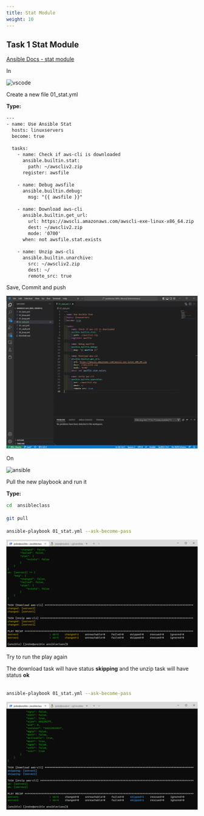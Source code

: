 ```yaml
---
title: Stat Module
weight: 10
---
```


## Task 1 Stat Module

[Ansible Docs - stat module](https://docs.ansible.com/ansible/latest/collections/ansible/builtin/stat_module.html)

In

![vscode](/images/student-vscode.png)

Create a new file 01_stat.yml

__Type:__

```ansible
---
- name: Use Ansible Stat
  hosts: linuxservers
  become: true

  tasks:
    - name: Check if aws-cli is downloaded
      ansible.builtin.stat:
        path: ~/awscliv2.zip
      register: awsfile

    - name: Debug awsfile
      ansible.builtin.debug:
        msg: "{{ awsfile }}"

    - name: Download aws-cli
      ansible.builtin.get_url:
        url: https://awscli.amazonaws.com/awscli-exe-linux-x86_64.zip
        dest: ~/awscliv2.zip
        mode: '0700'
      when: not awsfile.stat.exists

    - name: Unzip aws-cli
      ansible.builtin.unarchive:
        src: ~/awscliv2.zip
        dest: ~/
        remote_src: true

```

Save, Commit and push

![Alt text](images/001_ansible_stat_playbook.png?raw=true "ansible stat playbook")

On

![ansible](/images/ansible.png)

Pull the new playbook and run it

__Type:__

```bash
cd  ansibleclass

git pull

ansible-playbook 01_stat.yml --ask-become-pass

```

![Alt text](images/002_ansible_stat_playbook_run.png?raw=true "ansible stat playbook run")

Try to run the play again

The download task will have status __skipping__ and the unzip task will have status __ok__

```bash

ansible-playbook 01_stat.yml --ask-become-pass

```

![Alt text](images/003_ansible_stat_playbook_second_run.png?raw=true "ansible stat playbook run")
